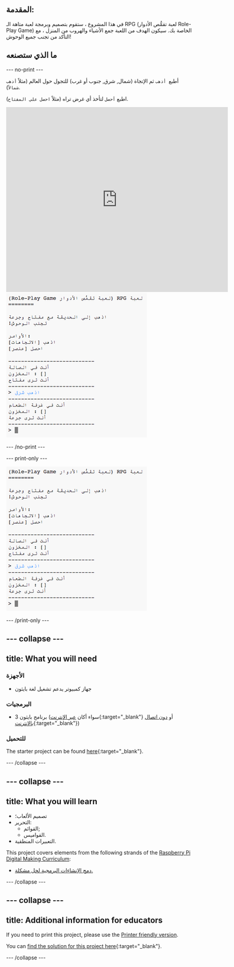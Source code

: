 ## المقدمة:

في هذا المشروع ، ستقوم بتصميم وبرمجة لعبة متاهة الـ RPG (لعبة تقمُّص الأدوار Role-Play Game) الخاصة بك. سيكون الهدف من اللعبة جمع الأشياء والهروب من المنزل ، مع التأكد من تجنب جميع الوحوش!

## ما الذي ستصنعه

\--- no-print \---

أطبع` أذهب` ثم الإتجاة (شمال, شرق, جنوب أو غرب) للتجول حول العالم (مثلاً `أذهب شمالاً`).

اطبع `أحصل` لتأخذ أي غرض تراه (مثلاً `احصل علي المفتاح`).

<div class="trinket">
  <iframe src="https://trinket.io/embed/python/8cf3d320d9?outputOnly=true&start=result" width="600" height="500" frameborder="0" marginwidth="0" marginheight="0" allowfullscreen>
  </iframe>
  <img src="images/rpg-finished.png">
</div>

\--- /no-print \---

\--- print-only \---

![المشروع كامل](images/rpg-finished.png)

\--- /print-only \---

## \--- collapse \---

## title: What you will need

### الأجهزة

+ جهاز كمبيوتر يدعم تشغيل لغة بايثون

### البرمجيات

+ برنامج بايثون 3 (سواء أكان [عبر الإنترنت](https://trinket.io/){:target="_blank"} أو [دون اتصال بالإنترنت](https://www.python.org/downloads/){:target="_blank"})

### للتحميل

The starter project can be found [here](http://rpf.io/p/en/rpg-go){:target="_blank"}.

\--- /collapse \---

## \--- collapse \---

## title: What you will learn

+ تصميم الألعاب؛
+ التحرير: 
    + القوائم;
    + القواميس.
+ التعبيرات المنطقية.

This project covers elements from the following strands of the [Raspberry Pi Digital Making Curriculum](http://rpf.io/curriculum):

+ [دمج الإنشاءات البرمجية لحل مشكلة.](https://www.raspberrypi.org/curriculum/programming/builder)

\--- /collapse \---

## \--- collapse \---

## title: Additional information for educators

If you need to print this project, please use the [Printer friendly version](https://projects.raspberrypi.org/en/projects/rpg/print).

You can [find the solution for this project here](http://rpf.io/p/en/rpg-get){:target="_blank"}.

\--- /collapse \---
